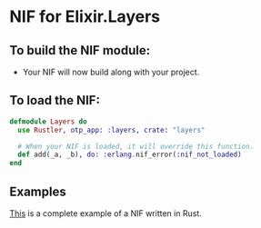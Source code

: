 # NIF for Elixir.Layers

## To build the NIF module:

- Your NIF will now build along with your project.

## To load the NIF:

```elixir
defmodule Layers do
  use Rustler, otp_app: :layers, crate: "layers"

  # When your NIF is loaded, it will override this function.
  def add(_a, _b), do: :erlang.nif_error(:nif_not_loaded)
end
```

## Examples

[This](https://github.com/rusterlium/NifIo) is a complete example of a NIF written in Rust.
